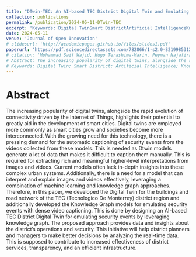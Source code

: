 ```yaml
---
title: "DTwin-TEC: An AI-based TEC District Digital Twin and Emulating Security Events by Leveraging Knowledge Graph Authors"
collection: publications
permalink: /publication/2024-05-11-DTwin-TEC
excerpt: 'Keywords: Digital TwinSmart DistrictArtificial IntelligenceKnowledge GraphDense Captioning'
date: 2024-05-11
venue: 'Journal of Open Innovation'
# slidesurl: 'http://academicpages.github.io/files/slides1.pdf'
paperurl: 'https://pdf.sciencedirectassets.com/782866/1-s2.0-S2199853124X00025/1-s2.0-S219985312400091X/main.pdf?X-Amz-Security-Token=IQoJb3JpZ2luX2VjEAkaCXVzLWVhc3QtMSJIMEYCIQCEfXQn2FfGVlcmf5vrYe%2F3a%2BX5K0EtUvXOeQ4QzBanAQIhAODgWDQBL0ym%2FlhpoWjzvTYiRsHusS%2BfXSPWRyp7Dyx8KrwFCJH%2F%2F%2F%2F%2F%2F%2F%2F%2F%2FwEQBRoMMDU5MDAzNTQ2ODY1IgyT7DosBmkDuuvuOWEqkAUlSEEVBSYH2wR%2FHdWawEtkCe5KAEAW9DN7mU3vVmU11S0%2BO9kNzZm8rxGvXSSS8hr3YwdYYLEd18nYMgjrtTnvO5sCKwYnl92bj48NTDF4QKy1sM135HmQdO3y6CoMvYmST1d29sT93fa8Qx%2BSAUCoVZmbuX4qn9obqXAxkF3bjdelet2%2FpniyRNPkVpHKZz1sHD08LcQWK6i8oS1IY%2FS8sgGEfa4Wag48jN2S8omOTf5lj6XuvvHMetYH1wNZEZLW6WCUqumozk1Zyd8P3VWlsg0oY55QU9%2FUkgg4naUE1RfgsYGYpTO1c9ks31dfPr763%2FdF6dKppe59GDIKuMhmsf5woRukr%2BSKbhCVOnqMqObFPCfBN%2FNSuJdamDheTjJWErjhnxNjcjZF2o0%2Bx9EB2bFclvErD0AjXx6XWWZOEeByWM0mCa2wUR0cF0lPSY3hrncpa01h32IuaUY2xaM7mO%2FzchCljY7xUTuZUJVBtfO8Jnct2aap1lr6TwqYTBXb5WfMEPvktTunysE2s8ZNIPHYOK7k8IvFy2VyhsgCSa1UrxDipqOq2mcBq9D23JEGfAyoCcUx4dOb4AeOQq4RdJ0rPi4JYTudBkd2oIKpg76hXlWZdThnhHmvYlqZOVQnBNS1OdB78Zcs6%2BiGww7EUTMU6wjgbTcvzMI2RDi4xKdhML4LA3AYitfs1Lg3e3Gt%2FKVfKg%2FbN1pbkTVrc4hHgJoMrNrUdpfNRc%2BwrGEk145q%2B%2FCrDCYLCBY6dyvwDo%2FSIkr0N02YmttA%2FBsDdTMsYbY0WJsRDDR7HVgpL7ud46mu%2F3JJa%2BZlBB49uax%2BiGv4%2FEtIVfj2LHXxu%2BZrvLOctAE5kvrxOflYuObXTQJZiDDx1veyBjqwAXMe69Q1iFu7GCeaWiZLJTF2aYxY0pKRPPhDLa5%2FkWrosvsRYfZ2yJLcafSjnzZFqRdWg8CqBHx2XMPEtOFajo0RPlR41fp261ludTbCOQc%2FylKF1Ggd4q8RoKKQl4Lq2oUB2l24E9pwtlyuyiOfN61DgQM6QX%2F%2BPWHWIlaTjueZzP7D9pbo1YmjvJgzzQxzSqOTzHgGYWiyPdYcsDfys8OTeN59EhjPRJYlGaftmNpn&X-Amz-Algorithm=AWS4-HMAC-SHA256&X-Amz-Date=20240603T173848Z&X-Amz-SignedHeaders=host&X-Amz-Expires=300&X-Amz-Credential=ASIAQ3PHCVTYYOBKFECI%2F20240603%2Fus-east-1%2Fs3%2Faws4_request&X-Amz-Signature=65b107888600e0ea983eb8888a8dc63a078ab179f95d0d136dc892d90e262cf3&hash=bf1dee140de7dd5cecaa8c14df5b3b35127137da82041c3609313a8a60bcd81b&host=68042c943591013ac2b2430a89b270f6af2c76d8dfd086a07176afe7c76c2c61&pii=S219985312400091X&tid=spdf-1c409047-6ae3-4f35-a908-baa951aad1c3&sid=23c255aa6a91044dc87919e0f050a430e46agxrqa&type=client&tsoh=d3d3LnNjaWVuY2VkaXJlY3QuY29t&ua=1311565601515055550a&rr=88e1757dde802e34&cc=us'
# citation: 'Mohammad Saif Wajid, Hugo Terashima-Marin, Peyman Najafirad, Santiago Enrique Conant Pablos, Mohd Anas Wajid
# Abstract: The increasing popularity of digital twins, alongside the rapid evolution of connectivity driven by the Internet of Things, highlights their potential to greatly aid in the development of smart cities. Digital twins are employed more commonly as smart cities grow and societies become more interconnected. With the growing need for this technology, there is a pressing demand for the automatic captioning of security events from the videos collected from these models. This is needed as Dtwin models generate a lot of data that makes it difficult to caption them manually. This is required for extracting rich and meaningful higher-level interpretations from images and videos. Current models often lack in-depth insights into these complex urban systems. Additionally, there is a need for a model that can interpret and explain images and videos effectively, leveraging a combination of machine learning and knowledge graph approaches. Therefore, in this paper, we developed the Digital Twin for the buildings and road network of the TEC (Tecnologico De Monterrey) district region and additionally developed the Knowledge Graph models for emulating security events with dense video captioning. This is done by designing an AI-based TEC District Digital Twin for emulating security events by leveraging knowledge graph. The proposed approach provides data and insights about the district’s operations and security. This initiative will help district planners and managers to make better decisions by analyzing the real-time data. This is supposed to contribute to increased effectiveness of district services, transparency, and an efficient infrastructure.
# Keywords: Digital Twin; Smart District; Artificial Intelligence; Knowledge Graph; Dense Captioning'
---
```


# Abstract
The increasing popularity of digital twins, alongside the rapid evolution of connectivity driven by the Internet of Things, highlights their potential to greatly aid in the development of smart cities. Digital twins are employed more commonly as smart cities grow and societies become more interconnected. With the growing need for this technology, there is a pressing demand for the automatic captioning of security events from the videos collected from these models. This is needed as Dtwin models generate a lot of data that makes it difficult to caption them manually. This is required for extracting rich and meaningful higher-level interpretations from images and videos. Current models often lack in-depth insights into these complex urban systems. Additionally, there is a need for a model that can interpret and explain images and videos effectively, leveraging a combination of machine learning and knowledge graph approaches. Therefore, in this paper, we developed the Digital Twin for the buildings and road network of the TEC (Tecnologico De Monterrey) district region and additionally developed the Knowledge Graph models for emulating security events with dense video captioning. This is done by designing an AI-based TEC District Digital Twin for emulating security events by leveraging knowledge graph. The proposed approach provides data and insights about the district’s operations and security. This initiative will help district planners and managers to make better decisions by analyzing the real-time data. This is supposed to contribute to increased effectiveness of district services, transparency, and an efficient infrastructure.

